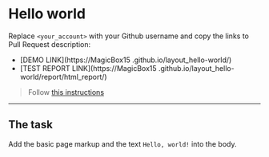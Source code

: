 # Hello world
Replace `<your_account>` with your Github username and copy the links to Pull Request description:
- [DEMO LINK](https://MagicBox15
.github.io/layout_hello-world/)
- [TEST REPORT LINK](https://MagicBox15
.github.io/layout_hello-world/report/html_report/)

> Follow [this instructions](https://github.com/mate-academy/layout_task-guideline#how-to-solve-the-layout-tasks-on-github)
___

## The task 
Add the basic page markup and the text `Hello, world!` into the body.

